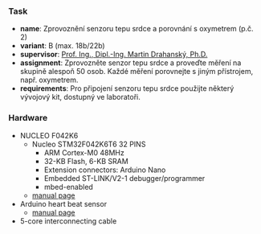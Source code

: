 ### Task
* **name**: Zprovoznění senzoru tepu srdce a porovnání s oxymetrem (p.č. 2)
* **variant**: B (max. 18b/22b)
* **supervisor**: [Prof. Ing., Dipl.-Ing. Martin Drahanský, Ph.D.](http://www.fit.vutbr.cz/~drahan/.cs)
* **assignment**: Zprovozněte senzor tepu srdce a proveďte měření na skupině alespoň 50 osob. Každé měření porovnejte s jiným přístrojem, např. oxymetrem.
* **requirements**: Pro připojení senzoru tepu srdce použijte některý vývojový kit, dostupný ve laboratoři.

### Hardware
* NUCLEO F042K6
    * Nucleo STM32F042K6T6 32 PINS
        * ARM Cortex-M0 48MHz
        * 32-KB Flash, 6-KB SRAM
        * Extension connectors: Arduino Nano
        * Embedded ST-LINK/V2-1 debugger/programmer
        * mbed-enabled
    * [manual page](https://www.st.com/content/st_com/en/products/evaluation-tools/product-evaluation-tools/mcu-eval-tools/stm32-mcu-eval-tools/stm32-mcu-nucleo/nucleo-f042k6.html)
* Arduino heart beat sensor
    * [manual page](https://navody.arduino-shop.cz/navody-k-produktum/arduino-senzor-tepu-srdce.html)
* 5-core interconnecting cable
